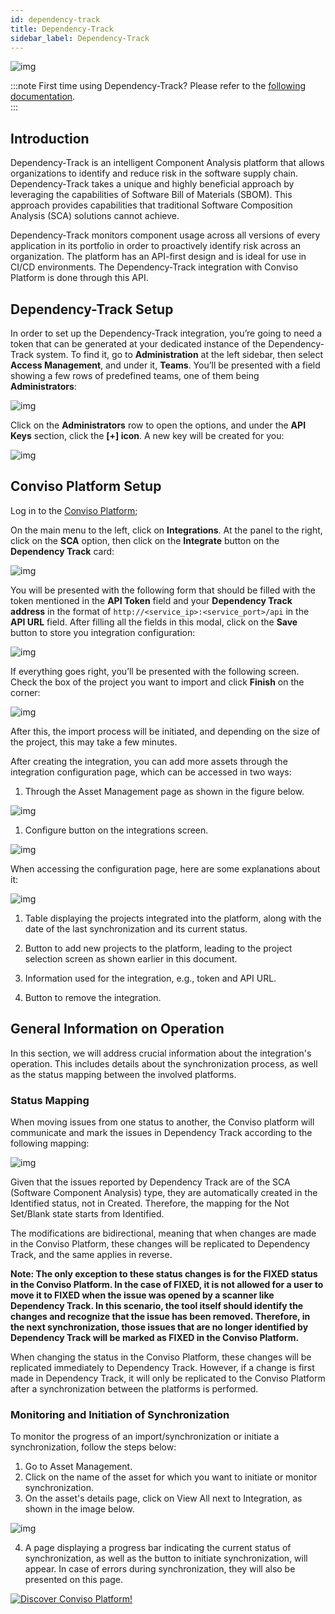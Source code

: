 ```yaml
---
id: dependency-track
title: Dependency-Track
sidebar_label: Dependency-Track
---
```


<div style={{textAlign: 'center'}}>

![img](../../static/img/dependency-track.png)

</div>

:::note
First time using Dependency-Track? Please refer to the [following documentation](https://docs.dependencytrack.org/).  
:::

## Introduction

Dependency-Track is an intelligent Component Analysis platform that allows organizations to identify and reduce risk in the software supply chain. Dependency-Track takes a unique and highly beneficial approach by leveraging the capabilities of Software Bill of Materials (SBOM). This approach provides capabilities that traditional Software Composition Analysis (SCA) solutions cannot achieve.

Dependency-Track monitors component usage across all versions of every application in its portfolio in order to proactively identify risk across an organization. The platform has an API-first design and is ideal for use in CI/CD environments. The Dependency-Track integration with Conviso Platform is done through this API.

## Dependency-Track Setup

In order to set up the Dependency-Track integration, you’re going to need a token that can be generated at your dedicated instance of the Dependency-Track system. To find it, go to **Administration** at the left sidebar, then select **Access Management**, and under it, **Teams**. You’ll be presented with a field showing a few rows of predefined teams, one of them being **Administrators**:

<div style={{textAlign: 'center'}}>

![img](../../static/img/dependency-track-img1.png)

</div>

Click on the **Administrators** row to open the options, and under the **API Keys** section, click the **[+] icon**. A new key will be created for you: 

<div style={{textAlign: 'center'}}>

![img](../../static/img/dependency-track-img2.png)

</div>

## Conviso Platform Setup

Log in to the [Conviso Platform](https://app.convisoappsec.com);

On the main menu to the left, click on **Integrations**. At the panel to the right, click on the **SCA** option, then click on the **Integrate** button on the **Dependency Track** card:

<div style={{textAlign: 'center'}}>

![img](../../static/img/dependency-track-img3-new.png)

</div>

You will be presented with the following form that should be filled with the token mentioned in the **API Token** field and your **Dependency Track address** in the format of ```http://<service_ip>:<service_port>/api``` in the **API URL** field. After filling all the fields in this modal, click on the **Save** button to store you integration configuration:

<div style={{textAlign: 'center'}}>

![img](../../static/img/dependency-track-img4-new.png)

</div>

If everything goes right, you’ll be presented with the following screen. Check the box of the project you want to import and click **Finish** on the corner:

<div style={{textAlign: 'center'}}>

![img](../../static/img/dependency-track-img5-new.png)

</div>

After this, the import process will be initiated, and depending on the size of the project, this may take a few minutes.

After creating the integration, you can add more assets through the integration configuration page, which can be accessed in two ways:

1. Through the Asset Management page as shown in the figure below.

<div style={{textAlign: 'center'}}>

![img](../../static/img/dependency-track-img8-new.png)

</div>

1. Configure button on the integrations screen.

<div style={{textAlign: 'center'}}>

![img](../../static/img/dependency-track-img9-new.png)

</div>

When accessing the configuration page, here are some explanations about it:

<div style={{textAlign: 'center'}}>

![img](../../static/img/dependency-track-img10-new.png)

</div>

1. Table displaying the projects integrated into the platform, along with the date of the last synchronization and its current status.

2. Button to add new projects to the platform, leading to the project selection screen as shown earlier in this document.

3. Information used for the integration, e.g., token and API URL.

4. Button to remove the integration.

## General Information on Operation

In this section, we will address crucial information about the integration's operation. This includes details about the synchronization process, as well as the status mapping between the involved platforms.

### Status Mapping

When moving issues from one status to another, the Conviso platform will communicate and mark the issues in Dependency Track according to the following mapping:

<div style={{textAlign: 'center'}}>

![img](../../static/img/dependency-track-img7-new.png)

</div>

Given that the issues reported by Dependency Track are of the SCA (Software Component Analysis) type, they are automatically created in the Identified status, not in Created. Therefore, the mapping for the Not Set/Blank state starts from Identified.

The modifications are bidirectional, meaning that when changes are made in the Conviso Platform, these changes will be replicated to Dependency Track, and the same applies in reverse.

**Note: The only exception to these status changes is for the FIXED status in the Conviso Platform. In the case of FIXED, it is not allowed for a user to move it to FIXED when the issue was opened by a scanner like Dependency Track. In this scenario, the tool itself should identify the changes and recognize that the issue has been removed. Therefore, in the next synchronization, those issues that are no longer identified by Dependency Track will be marked as FIXED in the Conviso Platform.**

When changing the status in the Conviso Platform, these changes will be replicated immediately to Dependency Track. However, if a change is first made in Dependency Track, it will only be replicated to the Conviso Platform after a synchronization between the platforms is performed.

### Monitoring and Initiation of Synchronization

To monitor the progress of an import/synchronization or initiate a synchronization, follow the steps below:

1. Go to Asset Management.
2. Click on the name of the asset for which you want to initiate or monitor synchronization.
3. On the asset's details page, click on View All next to Integration, as shown in the image below.

<div style={{textAlign: 'center'}}>

![img](../../static/img/dependency-track-img6-new.png)

</div>

4. A page displaying a progress bar indicating the current status of synchronization, as well as the button to initiate synchronization, will appear. In case of errors during synchronization, they will also be presented on this page.

[![Discover Conviso Platform!](https://no-cache.hubspot.com/cta/default/5613826/interactive-125788977029.png)](https://cta-service-cms2.hubspot.com/web-interactives/public/v1/track/redirect?encryptedPayload=AVxigLKtcWzoFbzpyImNNQsXC9S54LjJuklwM39zNd7hvSoR%2FVTX%2FXjNdqdcIIDaZwGiNwYii5hXwRR06puch8xINMyL3EXxTMuSG8Le9if9juV3u%2F%2BX%2FCKsCZN1tLpW39gGnNpiLedq%2BrrfmYxgh8G%2BTcRBEWaKasQ%3D&webInteractiveContentId=125788977029&portalId=5613826)